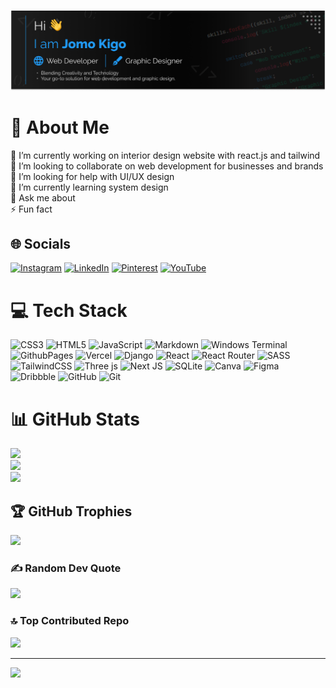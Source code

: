 #

![header photo](./images/github_cover.png)

# 💫 About Me

🔭 I’m currently working on interior design website with react.js and tailwind<br>👯 I’m looking to collaborate on web  development for businesses and brands<br>🤝 I’m looking for help with UI/UX design<br>🌱 I’m currently learning system design<br>💬 Ask me about <br>⚡ Fun fact

## 🌐 Socials

[![Instagram](https://img.shields.io/badge/Instagram-%23E4405F.svg?logo=Instagram&logoColor=white)](https://instagram.com/kigo.jomo) [![LinkedIn](https://img.shields.io/badge/LinkedIn-%230077B5.svg?logo=linkedin&logoColor=white)](https://linkedin.com/in/kigo-jomo) [![Pinterest](https://img.shields.io/badge/Pinterest-%23E60023.svg?logo=Pinterest&logoColor=white)](https://pinterest.com/kigojomo) [![YouTube](https://img.shields.io/badge/YouTube-%23FF0000.svg?logo=YouTube&logoColor=white)](https://youtube.com/@@kigojomo)

# 💻 Tech Stack

![CSS3](https://img.shields.io/badge/css3-%231572B6.svg?style=for-the-badge&logo=css3&logoColor=white) ![HTML5](https://img.shields.io/badge/html5-%23E34F26.svg?style=for-the-badge&logo=html5&logoColor=white) ![JavaScript](https://img.shields.io/badge/javascript-%23323330.svg?style=for-the-badge&logo=javascript&logoColor=%23F7DF1E) ![Markdown](https://img.shields.io/badge/markdown-%23000000.svg?style=for-the-badge&logo=markdown&logoColor=white) ![Windows Terminal](https://img.shields.io/badge/Windows%20Terminal-%234D4D4D.svg?style=for-the-badge&logo=windows-terminal&logoColor=white) ![GithubPages](https://img.shields.io/badge/github%20pages-121013?style=for-the-badge&logo=github&logoColor=white) ![Vercel](https://img.shields.io/badge/vercel-%23000000.svg?style=for-the-badge&logo=vercel&logoColor=white) ![Django](https://img.shields.io/badge/django-%23092E20.svg?style=for-the-badge&logo=django&logoColor=white) ![React](https://img.shields.io/badge/react-%2320232a.svg?style=for-the-badge&logo=react&logoColor=%2361DAFB) ![React Router](https://img.shields.io/badge/React_Router-CA4245?style=for-the-badge&logo=react-router&logoColor=white) ![SASS](https://img.shields.io/badge/SASS-hotpink.svg?style=for-the-badge&logo=SASS&logoColor=white) ![TailwindCSS](https://img.shields.io/badge/tailwindcss-%2338B2AC.svg?style=for-the-badge&logo=tailwind-css&logoColor=white) ![Three js](https://img.shields.io/badge/threejs-black?style=for-the-badge&logo=three.js&logoColor=white) ![Next JS](https://img.shields.io/badge/Next-black?style=for-the-badge&logo=next.js&logoColor=white) ![SQLite](https://img.shields.io/badge/sqlite-%2307405e.svg?style=for-the-badge&logo=sqlite&logoColor=white) ![Canva](https://img.shields.io/badge/Canva-%2300C4CC.svg?style=for-the-badge&logo=Canva&logoColor=white) ![Figma](https://img.shields.io/badge/figma-%23F24E1E.svg?style=for-the-badge&logo=figma&logoColor=white) ![Dribbble](https://img.shields.io/badge/Dribbble-EA4C89?style=for-the-badge&logo=dribbble&logoColor=white) ![GitHub](https://img.shields.io/badge/github-%23121011.svg?style=for-the-badge&logo=github&logoColor=white) ![Git](https://img.shields.io/badge/git-%23F05033.svg?style=for-the-badge&logo=git&logoColor=white)

# 📊 GitHub Stats

![](https://github-readme-stats.vercel.app/api?username=KigoJomo&theme=dark&hide_border=false&include_all_commits=true&count_private=true)<br/>
![](https://github-readme-streak-stats.herokuapp.com/?user=KigoJomo&theme=dark&hide_border=false)<br/>
![](https://github-readme-stats.vercel.app/api/top-langs/?username=KigoJomo&theme=dark&hide_border=false&include_all_commits=true&count_private=true&layout=compact)

## 🏆 GitHub Trophies

![](https://github-profile-trophy.vercel.app/?username=KigoJomo&theme=react&no-frame=false&no-bg=true&margin-w=4)

### ✍️ Random Dev Quote

![](https://quotes-github-readme.vercel.app/api?type=vetical&theme=radical)

### 🔝 Top Contributed Repo

![](https://github-contributor-stats.vercel.app/api?username=KigoJomo&limit=5&theme=one_dark_pro&combine_all_yearly_contributions=true)

---
[![](https://visitcount.itsvg.in/api?id=KigoJomo&icon=0&color=0)](https://visitcount.itsvg.in)

